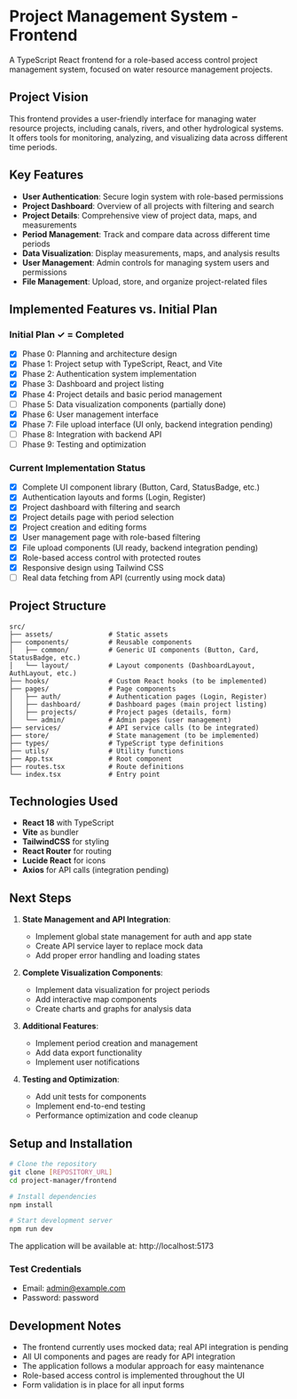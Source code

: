 # Project Management System - Frontend

A TypeScript React frontend for a role-based access control project management system, focused on water resource management projects.

## Project Vision

This frontend provides a user-friendly interface for managing water resource projects, including canals, rivers, and other hydrological systems. It offers tools for monitoring, analyzing, and visualizing data across different time periods.

## Key Features

- **User Authentication**: Secure login system with role-based permissions
- **Project Dashboard**: Overview of all projects with filtering and search
- **Project Details**: Comprehensive view of project data, maps, and measurements
- **Period Management**: Track and compare data across different time periods
- **Data Visualization**: Display measurements, maps, and analysis results
- **User Management**: Admin controls for managing system users and permissions
- **File Management**: Upload, store, and organize project-related files

## Implemented Features vs. Initial Plan

### Initial Plan ✓ = Completed
- [x] Phase 0: Planning and architecture design
- [x] Phase 1: Project setup with TypeScript, React, and Vite
- [x] Phase 2: Authentication system implementation
- [x] Phase 3: Dashboard and project listing
- [x] Phase 4: Project details and basic period management
- [ ] Phase 5: Data visualization components (partially done)
- [x] Phase 6: User management interface
- [x] Phase 7: File upload interface (UI only, backend integration pending)
- [ ] Phase 8: Integration with backend API
- [ ] Phase 9: Testing and optimization

### Current Implementation Status
- [x] Complete UI component library (Button, Card, StatusBadge, etc.)
- [x] Authentication layouts and forms (Login, Register)
- [x] Project dashboard with filtering and search
- [x] Project details page with period selection
- [x] Project creation and editing forms
- [x] User management page with role-based filtering
- [x] File upload components (UI ready, backend integration pending)
- [x] Role-based access control with protected routes
- [x] Responsive design using Tailwind CSS
- [ ] Real data fetching from API (currently using mock data)

## Project Structure

```
src/
├── assets/              # Static assets
├── components/          # Reusable components
│   ├── common/          # Generic UI components (Button, Card, StatusBadge, etc.)
│   └── layout/          # Layout components (DashboardLayout, AuthLayout, etc.)
├── hooks/               # Custom React hooks (to be implemented)
├── pages/               # Page components
│   ├── auth/            # Authentication pages (Login, Register)
│   ├── dashboard/       # Dashboard pages (main project listing)
│   ├── projects/        # Project pages (details, form)
│   └── admin/           # Admin pages (user management)
├── services/            # API service calls (to be integrated)
├── store/               # State management (to be implemented)
├── types/               # TypeScript type definitions
├── utils/               # Utility functions
├── App.tsx              # Root component
├── routes.tsx           # Route definitions
└── index.tsx            # Entry point
```

## Technologies Used

- **React 18** with TypeScript
- **Vite** as bundler
- **TailwindCSS** for styling
- **React Router** for routing
- **Lucide React** for icons
- **Axios** for API calls (integration pending)

## Next Steps

1. **State Management and API Integration**:
   - Implement global state management for auth and app state
   - Create API service layer to replace mock data
   - Add proper error handling and loading states

2. **Complete Visualization Components**:
   - Implement data visualization for project periods
   - Add interactive map components
   - Create charts and graphs for analysis data

3. **Additional Features**:
   - Implement period creation and management
   - Add data export functionality
   - Implement user notifications

4. **Testing and Optimization**:
   - Add unit tests for components
   - Implement end-to-end testing
   - Performance optimization and code cleanup

## Setup and Installation

```bash
# Clone the repository
git clone [REPOSITORY_URL]
cd project-manager/frontend

# Install dependencies
npm install

# Start development server
npm run dev
```

The application will be available at: http://localhost:5173

### Test Credentials
- Email: admin@example.com
- Password: password

## Development Notes

- The frontend currently uses mocked data; real API integration is pending
- All UI components and pages are ready for API integration
- The application follows a modular approach for easy maintenance
- Role-based access control is implemented throughout the UI
- Form validation is in place for all input forms
